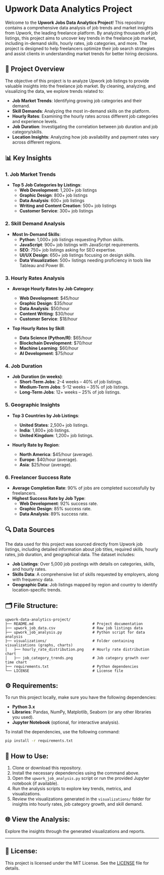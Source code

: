 # Upwork Data Analytics Project

Welcome to the **Upwork Jobs Data Analytics Project**! This repository contains a comprehensive data analysis of job trends and market insights from Upwork, the leading freelance platform. By analyzing thousands of job listings, this project aims to uncover key trends in the freelance job market, including in-demand skills, hourly rates, job categories, and more. The project is designed to help freelancers optimize their job search strategies and assist clients in understanding market trends for better hiring decisions.

## 🚀 Project Overview

The objective of this project is to analyze Upwork job listings to provide valuable insights into the freelance job market. By cleaning, analyzing, and visualizing the data, we explore trends related to:

- **Job Market Trends**: Identifying growing job categories and their demand.
- **Skill Demands**: Analyzing the most in-demand skills on the platform.
- **Hourly Rates**: Examining the hourly rates across different job categories and experience levels.
- **Job Duration**: Investigating the correlation between job duration and job category/skills.
- **Location Insights**: Analyzing how job availability and payment rates vary across different regions.

## 📊 Key Insights

### **1. Job Market Trends**
- **Top 5 Job Categories by Listings**:
  - **Web Development**: 1,200+ job listings
  - **Graphic Design**: 800+ job listings
  - **Data Analysis**: 600+ job listings
  - **Writing and Content Creation**: 500+ job listings
  - **Customer Service**: 300+ job listings

### **2. Skill Demand Analysis**
- **Most In-Demand Skills**:
  - **Python**: 1,000+ job listings requesting Python skills.
  - **JavaScript**: 900+ job listings with JavaScript requirements.
  - **SEO**: 750+ job listings asking for SEO expertise.
  - **UI/UX Design**: 650+ job listings focusing on design skills.
  - **Data Visualization**: 500+ listings needing proficiency in tools like Tableau and Power BI.

### **3. Hourly Rates Analysis**
- **Average Hourly Rates by Job Category**:
  - **Web Development**: $45/hour
  - **Graphic Design**: $35/hour
  - **Data Analysis**: $50/hour
  - **Content Writing**: $30/hour
  - **Customer Service**: $18/hour
  
- **Top Hourly Rates by Skill**:
  - **Data Science (Python/R)**: $65/hour
  - **Blockchain Development**: $70/hour
  - **Machine Learning**: $60/hour
  - **AI Development**: $75/hour

### **4. Job Duration**
- **Job Duration (in weeks)**:
  - **Short-Term Jobs**: 2-4 weeks – 40% of job listings.
  - **Medium-Term Jobs**: 5-12 weeks – 35% of job listings.
  - **Long-Term Jobs**: 12+ weeks – 25% of job listings.

### **5. Geographic Insights**
- **Top 3 Countries by Job Listings**:
  - **United States**: 2,500+ job listings.
  - **India**: 1,800+ job listings.
  - **United Kingdom**: 1,200+ job listings.
  
- **Hourly Rate by Region**:
  - **North America**: $45/hour (average).
  - **Europe**: $40/hour (average).
  - **Asia**: $25/hour (average).

### **6. Freelancer Success Rate**
- **Average Completion Rate**: 90% of jobs are completed successfully by freelancers.
- **Highest Success Rate by Job Type**:
  - **Web Development**: 92% success rate.
  - **Graphic Design**: 85% success rate.
  - **Data Analysis**: 89% success rate.

## 🔍 Data Sources
The data used for this project was sourced directly from Upwork job listings, including detailed information about job titles, required skills, hourly rates, job duration, and geographical data. The dataset includes:

- **Job Listings**: Over 5,000 job postings with details on categories, skills, and hourly rates.
- **Skills Data**: A comprehensive list of skills requested by employers, along with frequency data.
- **Geographic Data**: Job listings mapped by region and country to identify location-specific trends.

## 🗂️ File Structure:

```
upwork-data-analytics-project/
├── README.md                           # Project documentation
├── upwork_job_data.csv                 # Raw job listings data
├── upwork_job_analysis.py              # Python script for data analysis
├── visualizations/                     # Folder containing visualizations (graphs, charts)
│   ├── hourly_rate_distribution.png    # Hourly rate distribution chart
│   ├── job_category_trends.png         # Job category growth over time chart
├── requirements.txt                    # Python dependencies
└── LICENSE                             # License file
```

## ⚙️ Requirements:

To run this project locally, make sure you have the following dependencies:

- **Python 3.x**
- **Libraries**: Pandas, NumPy, Matplotlib, Seaborn (or any other libraries you used).
- **Jupyter Notebook** (optional, for interactive analysis).

To install the dependencies, use the following command:
```bash
pip install -r requirements.txt
```

## 📖 How to Use:

1. Clone or download this repository.
2. Install the necessary dependencies using the command above.
3. Open the `upwork_job_analysis.py` script or run the provided Jupyter notebook (if available).
4. Run the analysis scripts to explore key trends, metrics, and visualizations.
5. Review the visualizations generated in the `visualizations/` folder for insights into hourly rates, job category growth, and skill demand.

## 🌐 View the Analysis:

Explore the insights through the generated visualizations and reports.

---

## 📝 License:

This project is licensed under the MIT License. See the [LICENSE](LICENSE) file for details.
